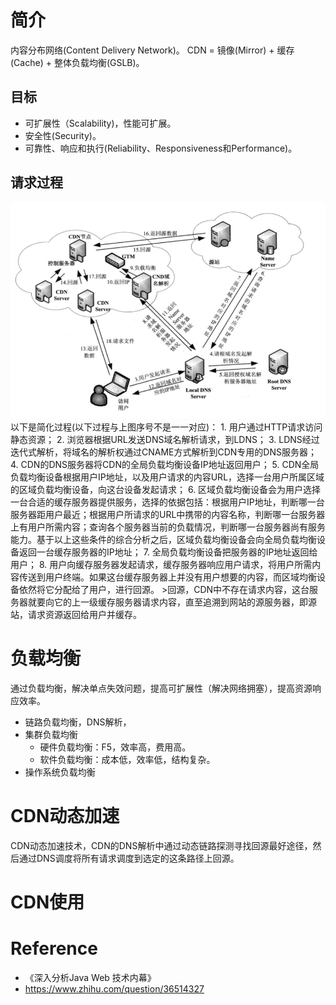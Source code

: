 # 简介
内容分布网络(Content Delivery Network)。
CDN = 镜像(Mirror) + 缓存(Cache) + 整体负载均衡(GSLB)。
## 目标
- 可扩展性（Scalability)，性能可扩展。
- 安全性(Security)。
- 可靠性、响应和执行(Reliability、Responsiveness和Performance)。
## 请求过程
![](/images/web/dns.PNG)
以下是简化过程(以下过程与上图序号不是一一对应)：
    1. 用户通过HTTP请求访问静态资源；
    2. 浏览器根据URL发送DNS域名解析请求，到LDNS；
    3. LDNS经过迭代式解析，将域名的解析权通过CNAME方式解析到CDN专用的DNS服务器；
    4. CDN的DNS服务器将CDN的全局负载均衡设备IP地址返回用户；
    5. CDN全局负载均衡设备根据用户IP地址，以及用户请求的内容URL，选择一台用户所属区域的区域负载均衡设备，向这台设备发起请求；
    6. 区域负载均衡设备会为用户选择一台合适的缓存服务器提供服务，选择的依据包括：根据用户IP地址，判断哪一台服务器距用户最近；根据用户所请求的URL中携带的内容名称，判断哪一台服务器上有用户所需内容；查询各个服务器当前的负载情况，判断哪一台服务器尚有服务能力。基于以上这些条件的综合分析之后，区域负载均衡设备会向全局负载均衡设备返回一台缓存服务器的IP地址；
    7. 全局负载均衡设备把服务器的IP地址返回给用户；
    8. 用户向缓存服务器发起请求，缓存服务器响应用户请求，将用户所需内容传送到用户终端。如果这台缓存服务器上并没有用户想要的内容，而区域均衡设备依然将它分配给了用户，进行回源。
    >回源，CDN中不存在请求内容，这台服务器就要向它的上一级缓存服务器请求内容，直至追溯到网站的源服务器，即源站，请求资源返回给用户并缓存。
    
    
# 负载均衡
通过负载均衡，解决单点失效问题，提高可扩展性（解决网络拥塞），提高资源响应效率。
- 链路负载均衡，DNS解析，
- 集群负载均衡
    - 硬件负载均衡：F5，效率高，费用高。
    - 软件负载均衡：成本低，效率低，结构复杂。
- 操作系统负载均衡

# CDN动态加速
CDN动态加速技术，CDN的DNS解析中通过动态链路探测寻找回源最好途径，然后通过DNS调度将所有请求调度到选定的这条路径上回源。

# CDN使用


# Reference
- 《深入分析Java Web 技术内幕》
-  https://www.zhihu.com/question/36514327